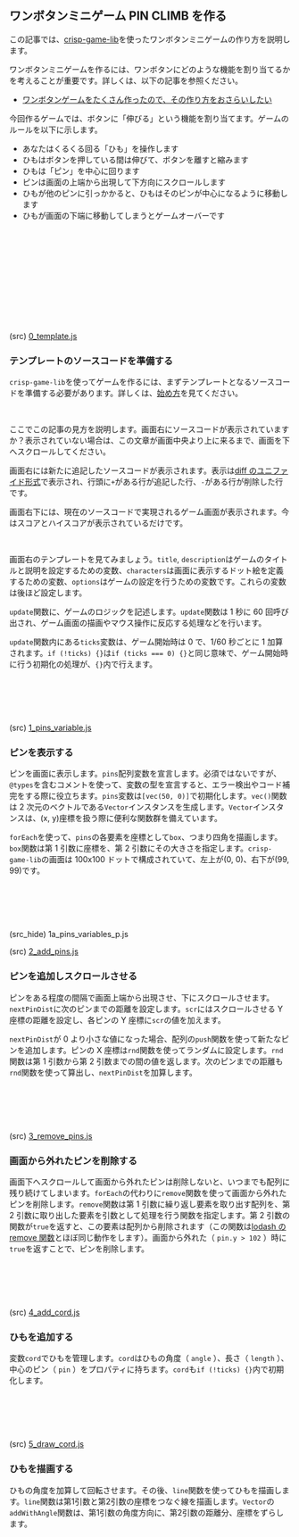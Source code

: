 ## ワンボタンミニゲーム PIN CLIMB を作る

この記事では、[crisp-game-lib](https://github.com/abagames/crisp-game-lib)を使ったワンボタンミニゲームの作り方を説明します。

ワンボタンミニゲームを作るには、ワンボタンにどのような機能を割り当てるかを考えることが重要です。詳しくは、以下の記事を参照ください。

- [ワンボタンゲームをたくさん作ったので、その作り方をおさらいしたい](https://aba.hatenablog.com/entry/2021/08/08/195706)

今回作るゲームでは、ボタンに「伸びる」という機能を割り当てます。ゲームのルールを以下に示します。

- あなたはくるくる回る「ひも」を操作します
- ひもはボタンを押している間は伸びて、ボタンを離すと縮みます
- ひもは「ピン」を中心に回ります
- ピンは画面の上端から出現して下方向にスクロールします
- ひもが他のピンに引っかかると、ひもはそのピンが中心になるように移動します
- ひもが画面の下端に移動してしまうとゲームオーバーです

<br><br><br><br><br><br><br><br><br><br>

(src) [0_template.js](./src/0_template.js)

### テンプレートのソースコードを準備する

`crisp-game-lib`を使ってゲームを作るには、まずテンプレートとなるソースコードを準備する必要があります。詳しくは、[始め方](https://github.com/abagames/crisp-game-lib/blob/master/README_ja.md#%E5%A7%8B%E3%82%81%E6%96%B9)を見てください。

<br>

ここでこの記事の見方を説明します。画面右にソースコードが表示されていますか？表示されていない場合は、この文章が画面中央より上に来るまで、画面を下へスクロールしてください。

画面右には新たに追記したソースコードが表示されます。表示は[diff のユニファイド形式](<https://ja.wikipedia.org/wiki/Diff#%E3%83%A6%E3%83%8B%E3%83%95%E3%82%A1%E3%82%A4%E3%83%89%E5%BD%A2%E5%BC%8F_(Unified_format)>)で表示され、行頭に`+`がある行が追記した行、`-`がある行が削除した行です。

画面右下には、現在のソースコードで実現されるゲーム画面が表示されます。今はスコアとハイスコアが表示されているだけです。

<br>

画面右のテンプレートを見てみましょう。`title`, `description`はゲームのタイトルと説明を設定するための変数、`characters`は画面に表示するドット絵を定義するための変数、`options`はゲームの設定を行うための変数です。これらの変数は後ほど設定します。

`update`関数に、ゲームのロジックを記述します。`update`関数は 1 秒に 60 回呼び出され、ゲーム画面の描画やマウス操作に反応する処理などを行います。

`update`関数内にある`ticks`変数は、ゲーム開始時は 0 で、1/60 秒ごとに 1 加算されます。`if (!ticks) {}`は`if (ticks === 0) {}`と同じ意味で、ゲーム開始時に行う初期化の処理が、`{}`内で行えます。

<br><br><br><br>

(src) [1_pins_variable.js](./src/1_pins_variable.js)

### ピンを表示する

ピンを画面に表示します。`pins`配列変数を宣言します。必須ではないですが、`@types`を含むコメントを使って、変数の型を宣言すると、エラー検出やコード補完をする際に役立ちます。`pins`変数は`[vec(50, 0)]`で初期化します。`vec()`関数は 2 次元のベクトルである`Vector`インスタンスを生成します。`Vector`インスタンスは、(x, y)座標を扱う際に便利な関数群を備えています。

`forEach`を使って、`pins`の各要素を座標として`box`、つまり四角を描画します。`box`関数は第 1 引数に座標を、第 2 引数にその大きさを指定します。`crisp-game-lib`の画面は 100x100 ドットで構成されていて、左上が(0, 0)、右下が(99, 99)です。

<br><br><br><br>

(src_hide) 1a_pins_variables_p.js

(src) [2_add_pins.js](./src/2_add_pins.js)

### ピンを追加しスクロールさせる

ピンをある程度の間隔で画面上端から出現させ、下にスクロールさせます。`nextPinDist`に次のピンまでの距離を設定します。`scr`にはスクロールさせる Y 座標の距離を設定し、各ピンの Y 座標に`scr`の値を加えます。

`nextPinDist`が 0 より小さな値になった場合、配列の`push`関数を使って新たなピンを追加します。ピンの X 座標は`rnd`関数を使ってランダムに設定します。`rnd`関数は第 1 引数から第 2 引数までの間の値を返します。次のピンまでの距離も`rnd`関数を使って算出し、`nextPinDist`を加算します。

<br><br><br><br>

(src) [3_remove_pins.js](./src/3_remove_pins.js)

### 画面から外れたピンを削除する

画面下へスクロールして画面から外れたピンは削除しないと、いつまでも配列に残り続けてしまいます。`forEach`の代わりに`remove`関数を使って画面から外れたピンを削除します。`remove`関数は第 1 引数に繰り返し要素を取り出す配列を、第 2 引数に取り出した要素を引数として処理を行う関数を指定します。第 2 引数の関数が`true`を返すと、この要素は配列から削除されます（この関数は[lodash の remove 関数](https://lodash.com/docs/#remove)とほぼ同じ動作をします）。画面から外れた（ `pin.y > 102` ）時に`true`を返すことで、ピンを削除します。

<br><br><br><br>

(src) [4_add_cord.js](./src/4_add_cord.js)

### ひもを追加する

変数`cord`でひもを管理します。`cord`はひもの角度（ `angle` ）、長さ（ `length` ）、中心のピン（ `pin` ）をプロパティに持ちます。`cord`も`if (!ticks) {}`内で初期化します。

<br><br><br><br>

(src) [5_draw_cord.js](./src/4_draw_cord.js)

### ひもを描画する

ひもの角度を加算して回転させます。その後、`line`関数を使ってひもを描画します。`line`関数は第1引数と第2引数の座標をつなぐ線を描画します。`Vector`の`addWithAngle`関数は、第1引数の角度方向に、第2引数の距離分、座標をずらします。

<br><br><br><br><br><br><br><br><br><br>
<br><br><br><br><br><br><br><br><br><br>
